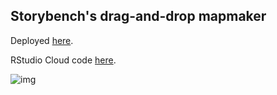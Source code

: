 
## Storybench's drag-and-drop mapmaker

Deployed [here](https://storybench.shinyapps.io/mapmaker).

RStudio Cloud code [here](https://rstudio.cloud/project/256681).

![img](https://github.com/aleszu/textanalysis-shiny/blob/master/mapmaker/mapmaker-shiny.png?raw=true)

